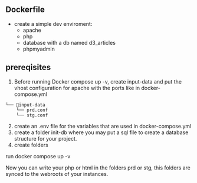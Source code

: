 ## Dockerfile 
- create a simple dev enviroment:
  - apache
  - php
  - database with a db named d3_articles
  - phpmyadmin

## prereqisites
1. Before running Docker compose up -v, create input-data and put the vhost configuration for apache with the ports like in docker-compose.yml

```
└── 📁input-data
    └── prd.conf
    └── stg.conf
```
2. create an .env file for the variables that are used in docker-compose.yml
3. create a folder init-db where you may put a sql file to create a database structure for your project. 
4. create folders 

run docker compose up -v

Now you can write your php or html in the folders prd or stg, this folders are synced to the webroots of your instances.

